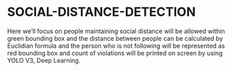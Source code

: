 # SOCIAL-DISTANCE-DETECTION
Here we’ll focus on people maintaining social distance will be allowed within green bounding box and the distance between people can be calculated by Euclidian formula and the person who is not following will be represented as red bounding box and count of violations will be printed on screen by using YOLO V3, Deep Learning.
